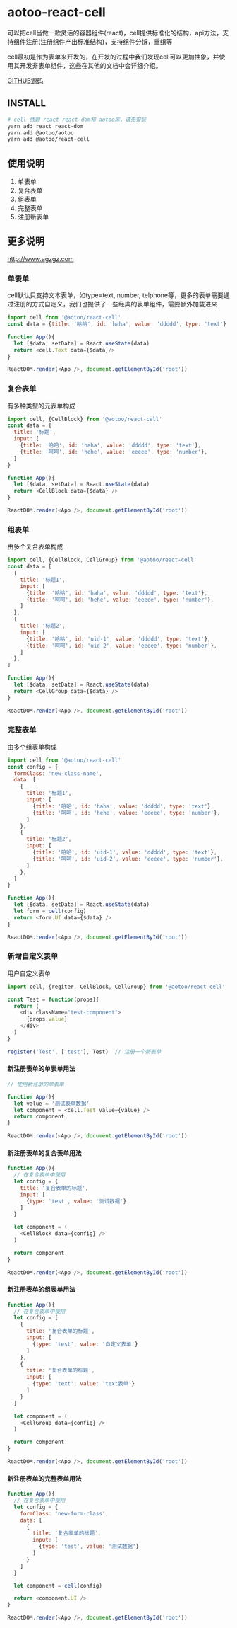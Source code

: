 # aotoo-react-cell

可以把cell当做一款灵活的容器组件(react)，cell提供标准化的结构，api方法，支持组件注册(注册组件产出标准结构)，支持组件分拆，重组等

cell最初是作为表单来开发的，在开发的过程中我们发现cell可以更加抽象，并使用其开发非表单组件，这些在其他的文档中会详细介绍。

[GITHUB源码](https://www.github.com/webkixi/aotoo-react-cell)

INSTALL
------------------

```bash
# cell 依赖 react react-dom和 aotoo库，请先安装
yarn add react react-dom
yarn add @aotoo/aotoo
yarn add @aotoo/react-cell
```

使用说明
------------------

1. 单表单
2. 复合表单
3. 组表单
4. 完整表单
5. 注册新表单

更多说明
------------------

<http://www.agzgz.com>

### 单表单

cell默认只支持文本表单，如type=text, number, telphone等，更多的表单需要通过注册的方式自定义，我们也提供了一些经典的表单组件，需要额外加载进来

```js
import cell from '@aotoo/react-cell'
const data = {title: '哈哈', id: 'haha', value: 'ddddd', type: 'text'}

function App(){
  let [$data, setData] = React.useState(data)
  return <cell.Text data={$data}/>
}

ReactDOM.render(<App />, document.getElementById('root'))
```

### 复合表单  

有多种类型的元表单构成

```js
import cell, {CellBlock} from '@aotoo/react-cell'
const data = {
  title: '标题',
  input: [
    {title: '哈哈', id: 'haha', value: 'ddddd', type: 'text'},
    {title: '呵呵', id: 'hehe', value: 'eeeee', type: 'number'},
  ]
}

function App(){
  let [$data, setData] = React.useState(data)
  return <CellBlock data={$data} />
}

ReactDOM.render(<App />, document.getElementById('root'))
```

### 组表单

由多个复合表单构成

```js
import cell, {CellBlock, CellGroup} from '@aotoo/react-cell'
const data = [
  {
    title: '标题1',
    input: [
      {title: '哈哈', id: 'haha', value: 'ddddd', type: 'text'},
      {title: '呵呵', id: 'hehe', value: 'eeeee', type: 'number'},
    ]
  },
  {
    title: '标题2',
    input: [
      {title: '哈哈', id: 'uid-1', value: 'ddddd', type: 'text'},
      {title: '呵呵', id: 'uid-2', value: 'eeeee', type: 'number'},
    ]
  },
]

function App(){
  let [$data, setData] = React.useState(data)
  return <CellGroup data={$data} />
}

ReactDOM.render(<App />, document.getElementById('root'))
```

### 完整表单

由多个组表单构成

```js
import cell from '@aotoo/react-cell'
const config = {
  formClass: 'new-class-name',
  data: [
    {
      title: '标题1',
      input: [
        {title: '哈哈', id: 'haha', value: 'ddddd', type: 'text'},
        {title: '呵呵', id: 'hehe', value: 'eeeee', type: 'number'},
      ]
    },
    {
      title: '标题2',
      input: [
        {title: '哈哈', id: 'uid-1', value: 'ddddd', type: 'text'},
        {title: '呵呵', id: 'uid-2', value: 'eeeee', type: 'number'},
      ]
    },
  ]
}

function App(){
  let [$data, setData] = React.useState(data)
  let form = cell(config)
  return <form.UI data={$data} />
}

ReactDOM.render(<App />, document.getElementById('root'))
```

### 新增自定义表单

用户自定义表单

```js
import cell, {regiter, CellBlock, CellGroup} from '@aotoo/react-cell'

const Test = function(props){
  return (
    <div className="test-component">
      {props.value}
    </div>
  )
}

register('Test', ['test'], Test)  // 注册一个新表单
```

#### 新注册表单的单表单用法  

```js
// 使用新注册的单表单  

function App(){
  let value = '测试表单数据'
  let component = <cell.Test value={value} />
  return component
}

ReactDOM.render(<App />, document.getElementById('root'))
```

#### 新注册表单的复合表单用法  

```js
function App(){
  // 在复合表单中使用  
  let config = { 
    title: '复合表单的标题',
    input: [
      {type: 'test', value: '测试数据'}
    ]
  }

  let component = (
    <CellBlock data={config} />
  )

  return component
}

ReactDOM.render(<App />, document.getElementById('root'))
```

#### 新注册表单的组表单用法  

```js
function App(){
  // 在复合表单中使用  
  let config = [
    { 
      title: '复合表单的标题',
      input: [
        {type: 'test', value: '自定义表单'}
      ]
    },
    { 
      title: '复合表单的标题',
      input: [
        {type: 'text', value: 'text表单'}
      ]
    }
  ]

  let component = (
    <CellGroup data={config} />
  )

  return component
}

ReactDOM.render(<App />, document.getElementById('root'))
```

#### 新注册表单的完整表单用法  

```js
function App(){
  // 在复合表单中使用  
  let config = {
    formClass: 'new-form-class',
    data: [
      { 
        title: '复合表单的标题',
        input: [
          {type: 'test', value: '测试数据'}
        ]
      }
    ]
  }

  let component = cell(config)

  return <component.UI />
}

ReactDOM.render(<App />, document.getElementById('root'))
```
